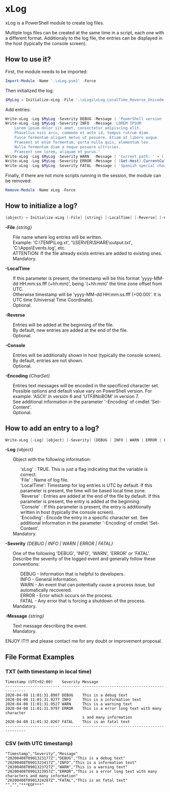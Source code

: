 # xLog
xLog is a PowerShell module to create log files.

Multiple logs files can be created at the same time in a script, each one with a different format. Additionaly to the log file, the entries can be displayed in the host (typically the console screen).

## How to use it?

First, the module needs to be imported:

```PowerShell
Import-Module -Name '.\xLog.psm1' -Force
```

Then initialized the log:

```PowerShell
$MyLog = Initialize-xLog -File '.\xLogs\xLog_LocalTime_Reverse_Unicode.txt' -LocalTime -Reverse -Console -Encoding 'Unicode'
```

Add entries:

```PowerShell
Write-xLog -Log $MyLog -Severity DEBUG -Message ( 'PowerShell version ' + ( $PSVersionTable.PSVersion ) )
Write-xLog -Log $MyLog -Severity INFO  -Message 'LOREM IPSUM
	Lorem ipsum dolor sit amet, consectetur adipiscing elit.
	Phasellus nisi arcu, commodo et ante id, tempus rutrum diam.
	Fusce fermentum aliquet metus ut posuere. Etiam at libero augue.
	Praesent at enim fermentum, porta nulla quis, elementum leo.
	Nulla fermentum diam a neque posuere ultricies.
	Praesent sem lorem, aliquam et purus.'
Write-xLog -Log $MyLog -Severity WARN  -Message ( 'Current path: ' + ( Get-Location ).Path )
Write-xLog -Log $MyLog -Severity ERROR -Message ( (Get-Host).CurrentCulture.Name + ' | ' + (Get-Host).CurrentCulture.DisplayName )
Write-xLog -Log $MyLog -Severity FATAL -Message ( 'Spanish special characters: áéíóúüñÁÉÍÓÚÜÑ' )
```

Finally, if there are not more scripts running in the session, the module can be removed:

```PowerShell
Remove-Module -Name xLog -Force
```

## How to initialize a log?

```PowerShell
{object} = Initialize-xLog [-File] {string} [-LocalTime] [-Reverse] [-Console] [-Encoding {CharSet}]
```

__-File__ _{string}_

<ul>
	File name where log entries will be written.<br>
	Example: 'C:\TEMP\Log.xt', '\\SERVER\SHARE\output.txt', 'C:\Apps\Events.log', etc.<br>
	ATTENTION: If the file already exists entries are added to existing ones.<br>
	Mandatory.<br>
</ul>

__-LocalTime__

<ul>
	If this parameter is present, the timestamp will be this format 'yyyy-MM-dd HH:mm:ss.fff (+hh:mm)', being '(+hh:mm)' the time zone offset from UTC.<br>
	Otherwise timestamp will be 'yyyy-MM-dd HH:mm:ss.fff (+00:00)'. It is UTC time (Universal Time Coordinate).<br>
	Optional.<br>
</ul>

__-Reverse__

<ul>
	Entries will be added at the beginning of the file.<br>
	By default, new entries are added at the end of the file.<br>
	Optional.<br>
</ul>

__-Console__

<ul>
	Entries will be additionally shown in host (typically the console screen).<br>
	By default, entries are not shown.<br>
	Optional.<br>
</ul>

__-Encoding__ _{CharSet}_

<ul>
	Entries text messages will be encoded in the specificed character set.<br>
	Possible options and default value vary on PowerShell version. For example: 'ASCII' in versión 6 and 'UTF8NoBOM' in version 7.<br>
	See additional information in the parameter '-Encoding' of cmdlet 'Set-Content'.<br>
	Optional.<br>
</ul>

## How to add an entry to a log?

```PowerShell
Write-xLog [-Log] {object} [-Severity] {DEBUG | INFO | WARN | ERROR | FATAL} [-Message] {string}
```

__-Log__ _{object}_

<ul>
	Object with the following information:<br>
	<ul>
		'xLog'     : TRUE. This is just a flag indicating that the variable is correct.<br>
		'File'     : Name of log file.<br>
		'LocalTime': Timestamp for log entries is UTC by default. If this parameter is present, the time will be based local time zone.<br>
		'Reverse'  : Entries are added at the end of the file by default. If this parameter is present, the entry is added at the beginning.<br>
		'Console'  : If this parameter is present, the entry is additionally written in host (typically the console screen).<br>
		'Encoding' : Encode the entry in a specific character set. See additional information in the parameter '-Encoding' of cmdlet 'Set-Content'.<br>
	</ul>
	Mandatory.<br>
</ul>

__-Severity__ _{DEBUG | INFO | WARN | ERROR | FATAL}_

<ul>
	One of the following 'DEBUG', 'INFO', 'WARN', 'ERROR' or 'FATAL'.<br>
	Describe the severity of the logged event and generally follow these conventions:<br>
	<ul>
		DEBUG - Information that is helpful to developers.<br>
		INFO  - General information.<br>
		WARN  - An event that can potentially cause a process issue, but automatically recovered.<br>
		ERROR - Error which occurs on the process.<br>
		FATAL - Any error that is forcing a shutdown of the process.<br>
	</ul>
	Mandatory.<br>
</ul>

__-Message__ _{string}_

<ul>
	Text message describing the event.<br>
	Mandatory.<br>
</ul>







ENJOY IT!!! and please contact me for any doubt or improvement proposal.

## File Format Examples

### TXT (with timestamp in local time)
```
Timestamp (UTC+02:00)    Severity Message                                      
------------------------ -------- ---------------------------------------------
2020-04-08 11:01:31.8987 DEBUG    This is a debug text                         
2020-04-08 11:01:31.9277 INFO     This is a information text                   
2020-04-08 11:01:31.9527 WARN     This is a warning text                       
2020-04-08 11:01:31.9797 ERROR    This is a error long text with many character
                                  s and many information                       
2020-04-08 11:01:32.0267 FATAL    This is an fatal text                        
------------------------ -------- ---------------------------------------------
```
### CSV (with UTC timestamp)
```
"Timestamp","Severity","Message"
"20200408T0901323177Z","DEBUG","This is a debug text"
"20200408T0901323417Z","INFO","This is a information text"
"20200408T0901323727Z","WARN","This is a warning text"
"20200408T0901323957Z","ERROR","This is a error long text with many characters and many information"
"20200408T0901324287Z","FATAL","This is an fatal text"
"","","***EOF***"
```

